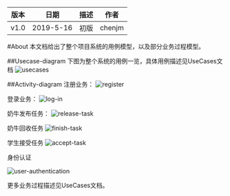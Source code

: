 | 版本 | 日期      | 描述 | 作者   |
| ---- | --------- | ---- | ------ |
| v1.0 | 2019-5-16 | 初版 | chenjm |

#About
本文档给出了整个项目系统的用例模型，以及部分业务过程模型。

##Usecase-diagram
下图为整个系统的用例一览，具体用例描述见UseCases文档
![usecases](/imgs/usecases.png)

##Activity-diagram
注册业务：
![register](/imgs/register.png)

登录业务：
![log-in](/imgs/log-in.png)

奶牛发布任务：
![release-task](/imgs/release-task.png)

奶牛回收任务
![finish-task](/imgs/finish-task.png)

学生接受任务
![accept-task](/imgs/accept-task.png)

身份认证

![user-authentication](/imgs/user-authentication.png)

更多业务过程描述见UseCases文档。
